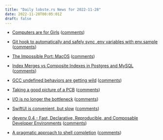 ```yaml
---
title: "Daily lobste.rs News for 2022-11-28"
date: 2022-11-28T00:05:01Z
draft: false
---
```






- [Computers are for Girls](https://www.datagubbe.se/girls/)
  ([comments](https://lobste.rs/s/dxhzem/computers_are_for_girls))



- [Git hook to automatically and safely sync .env variables with env.sample](https://github.com/acaloiaro/pre-commit-env-sample-sync)
  ([comments](https://lobste.rs/s/uxjkgb/git_hook_automatically_safely_sync_env))



- [The Impossible Port: MacOS](https://blog.ryujinx.org/the-impossible-port-macos/)
  ([comments](https://lobste.rs/s/acbp3c/impossible_port_macos))



- [Index Merges vs Composite Indexes in Postgres and MySQL](https://sirupsen.com/index-merges)
  ([comments](https://lobste.rs/s/n0nfeu/index_merges_vs_composite_indexes))



- [GCC undefined behaviors are getting wild](http://blog.pkh.me/p/37-gcc-undefined-behaviors-are-getting-wild.html)
  ([comments](https://lobste.rs/s/tp6nxh/gcc_undefined_behaviors_are_getting_wild))



- [Taking a good picture of a PCB](https://blog.brixit.nl/taking-a-good-picture-from-a-pcb/)
  ([comments](https://lobste.rs/s/r6csxw/taking_good_picture_pcb))



- [I/O is no longer the bottleneck](https://benhoyt.com/writings/io-is-no-longer-the-bottleneck/)
  ([comments](https://lobste.rs/s/gwamzp/i_o_is_no_longer_bottleneck))



- [SwiftUI is convenient, but slow](https://notes.alinpanaitiu.com/SwiftUI%20is%20convenient,%20but%20slow)
  ([comments](https://lobste.rs/s/lvwgbb/swiftui_is_convenient_slow))



- [devenv 0.4 - Fast, Declarative, Reproducible, and Composable Developer Environments](https://devenv.sh/blog/2022/11/27/devenv-04)
  ([comments](https://lobste.rs/s/bv9dcq/devenv_0_4_fast_declarative_reproducible))



- [A pragmatic approach to shell completion](https://dev.to/rsteube/a-pragmatic-approach-to-shell-completion-4gp0)
  ([comments](https://lobste.rs/s/ykdqfv/pragmatic_approach_shell_completion))


